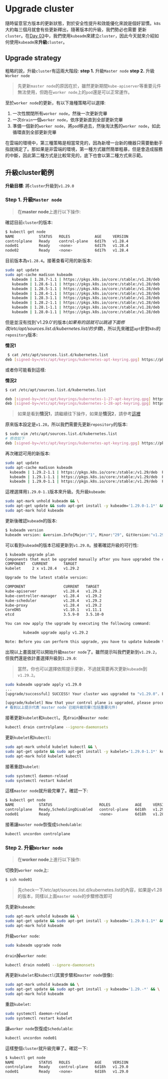 # Upgrade cluster

隨時留意官方版本的更新狀態，對於安全性提升和效能優化來說是個好習慣。`k8s`大約每三個月就會有些更新釋出，隨著版本的升級，我們勢必也需要
更新`cluster`。在[Day 03](03.md)中，我們使用`kubeadm`來建立`cluster`，因此今天就來介紹如何使用`kubeadm`來**升級**`cluster`。

## Upgrade strategy

粗略的說，升級`cluster`有這兩大階段:
  **step 1.** 升級`Master node` 
  **step 2.** 升級`Worker node`

> 先更新`master node`的原因在於，雖然更新期間`kube-apiserver`等重要元件無法使用，但跑在`worker node`上的`pod`還是可以正常運作。

至於`worker node`的更新，有以下幾種策略可以選擇:
  1. 一次性關閉所有`worker node`，然後一次更新完畢
  2. 一次`drain`一個`worker node`，依序更新直到全部更新完畢
  3. 準備一個新的`worker node`，將`pod`移過去，然後淘汰舊的`worker node`，如此循環直到全部更新完畢

在雲端的環境中，第三種策略是相當常見的，因為新增一台新的機器只需要動動手指就搞定了。那如果是非雲端的環境，第一種方式雖然簡單粗暴，但是會造成服務的中斷，因此第二種方式是比較常見的，底下也會以第二種方式來示範。

## 升級cluster範例

**升級目標**: 將`cluster`升級到`v1.29.0`

### Step 1. 升級`Master node`

> 在**master node**上進行以下操作:

確認目前`cluster`的版本:
```bash
$ kubectl get node
NAME           STATUS   ROLES           AGE     VERSION
controlplane   Ready    control-plane   6d17h   v1.28.4
node01         Ready    <none>          6d17h   v1.28.4
node02         Ready    <none>          6d17h   v1.28.4
```

目前版本為`v1.28.4`。接著查看可用的新版本:
```bash
sudo apt update
sudo apt-cache madison kubeadm
   kubeadm | 1.28.7-1.1 | https://pkgs.k8s.io/core:/stable:/v1.28/deb  Packages
   kubeadm | 1.28.6-1.1 | https://pkgs.k8s.io/core:/stable:/v1.28/deb  Packages
   kubeadm | 1.28.5-1.1 | https://pkgs.k8s.io/core:/stable:/v1.28/deb  Packages
   kubeadm | 1.28.4-1.1 | https://pkgs.k8s.io/core:/stable:/v1.28/deb  Packages
   kubeadm | 1.28.3-1.1 | https://pkgs.k8s.io/core:/stable:/v1.28/deb  Packages
   kubeadm | 1.28.2-1.1 | https://pkgs.k8s.io/core:/stable:/v1.28/deb  Packages
   kubeadm | 1.28.1-1.1 | https://pkgs.k8s.io/core:/stable:/v1.28/deb  Packages
   kubeadm | 1.28.0-1.1 | https://pkgs.k8s.io/core:/stable:/v1.28/deb  Packages
```

但是並沒有找到'v1.29.0'的版本(*如果有的話就可以跳過下面修改/etc/apt/sources.list.d/kubernetes.list/的步驟*)，所以先來確認`apt`針對`k8s`的`repository`版本:

**情況1**
```bash
 $ cat /etc/apt/sources.list.d/kubernetes.list
deb [signed-by=/etc/apt/keyrings/kubernetes-apt-keyring.gpg] https://pkgs.k8s.io/core:/stable:/v1.28/deb/ /
```

或者你可能看到這樣:

**情況2**
```bash
$ cat /etc/apt/sources.list.d/kubernetes.list

deb [signed-by=/etc/apt/keyrings/kubernetes-1-27-apt-keyring.gpg] https://pkgs.k8s.io/core:/stable:/v1.27/deb/ /
deb [signed-by=/etc/apt/keyrings/kubernetes-1-28-apt-keyring.gpg] https://pkgs.k8s.io/core:/stable:/v1.28/deb/ /
```

> 如果是看到**情況1**，請繼續往下操作，如果是**情況2**，請參考[這裡](19-2-apt-source.md)

原來版本設定是`v1.28`，所以我們需要先更新`repository`的版本:
```bash
$ sudo vim /etc/apt/sources.list.d/kubernetes.list
# 修改如下
deb [signed-by=/etc/apt/keyrings/kubernetes-apt-keyring.gpg] https://pkgs.k8s.io/core:/stable:/v1.29/deb/ /
```

再次確認可用的新版本:
```bash
sudo apt update
sudo apt-cache madison kubeadm
  kubeadm | 1.29.2-1.1 | https://pkgs.k8s.io/core:/stable:/v1.29/deb  Packages
  kubeadm | 1.29.1-1.1 | https://pkgs.k8s.io/core:/stable:/v1.29/deb  Packages
  kubeadm | 1.29.0-1.1 | https://pkgs.k8s.io/core:/stable:/v1.29/deb  Packages
```

這裡選擇用`1.29.0-1.1`版本來升級。先升級`kubeadm`:
```bash
sudo apt-mark unhold kubeadm && \
sudo apt-get update && sudo apt-get install -y kubeadm='1.29.0-1.1*' && \
sudo apt-mark hold kubeadm
```

更新後確認`kubeadm`的版本:
```bash
$ kubeadm version
kubeadm version: &version.Info{Major:"1", Minor:"29", GitVersion:"v1.29.0", GitCommit:"3f7a50f38688eb332e2a1b013678c6435d539ae6", GitTreeState:"clean", BuildDate:"2023-12-13T08:50:10Z", GoVersion:"go1.21.5", Compiler:"gc", Platform:"linux/amd64"}
```

可以看到`kubeadm`的版本已經更新到`v1.29.0`。接著確認升級的可行性:
```bash
$ kubeadm upgrade plan
Components that must be upgraded manually after you have upgraded the control plane with 'kubeadm upgrade apply':
COMPONENT   CURRENT       TARGET
kubelet     2 x v1.28.4   v1.29.2

Upgrade to the latest stable version:

COMPONENT                 CURRENT   TARGET
kube-apiserver            v1.28.4   v1.29.2
kube-controller-manager   v1.28.4   v1.29.2
kube-scheduler            v1.28.4   v1.29.2
kube-proxy                v1.28.4   v1.29.2
CoreDNS                   v1.10.1   v1.11.1
etcd                      3.5.9-0   3.5.10-0

You can now apply the upgrade by executing the following command:

        kubeadm upgrade apply v1.29.2

Note: Before you can perform this upgrade, you have to update kubeadm to v1.29.2.
```

出現以上畫面就可以開始升級`master node`了。雖然提示叫我們更新到`v1.29.2`，但我們還是依計畫選擇升級到`1.29.0`:
> 當然，你也可以選擇依照提示更新，不過就需要再次更新`kubeadm`到`v1.29.2`。

```bash
sudo kubeadm upgrade apply v1.29.0
...
[upgrade/successful] SUCCESS! Your cluster was upgraded to "v1.29.0". Enjoy!

[upgrade/kubelet] Now that your control plane is upgraded, please proceed with upgrading your kubelets if you haven't already done so.
# 看到以上提示代表`master node`已經升級完畢(包括重要元件)
```

接著更新`kubelet`和`kubectl`。先`drain`掉`master node`:
```bash
kubectl drain controlplane --ignore-daemonsets
```

更新`kubelet`和`kubectl`:
```bash
sudo apt-mark unhold kubelet kubectl && \
sudo apt-get update && sudo apt-get install -y kubelet='1.29.0-1.1*' kubectl='1.29.0-1.1*' && \
sudo apt-mark hold kubelet kubectl
```

接著重啟`kubelet`:
```bash
sudo systemctl daemon-reload
sudo systemctl restart kubelet
```

這樣`master node`就升級完畢了。確認一下:
```bash
$ kubectl get node
NAME           STATUS                     ROLES           AGE     VERSION
controlplane   Ready,SchedulingDisabled   control-plane   6d18h   v1.29.0
node01         Ready                      <none>          6d18h   v1.28.4
```

接著讓`master node`恢復成`Schedulable`:
```bash
kubectl uncordon controlplane
```

### Step 2. 升級`Worker node`

> 在**worker node**上進行以下操作:

切換到`worker node`上:
```bash
$ ssh node01
```
> 先check一下/etc/apt/sources.list.d/kubernetes.list的內容，如果是v1.28的版本，同樣以上面`master node`的步驟修改即可

先更新`kubeadm`:
```bash
sudo apt-mark unhold kubeadm && \
sudo apt-get update && sudo apt-get install -y kubeadm='1.29.0-1.1*' && \
sudo apt-mark hold kubeadm
```
升級`worker node`:
```bash
sudo kubeadm upgrade node
```

`drain`掉`worker node`:
```bash
kubectl drain node01 --ignore-daemonsets
```

再更新`kubelet`和`kubectl`(其實步驟和`master node`很像):
```bash
sudo apt-mark unhold kubeadm && \
sudo apt-get update && sudo apt-get install -y kubeadm='1.29.-*' && \
sudo apt-mark hold kubeadm
```

重啟`kubelet`:
```bash
sudo systemctl daemon-reload
sudo systemctl restart kubelet
```

讓`worker node`恢復成`Schedulable`:
```bash
kubectl uncordon node01
```

這樣整個`cluster`就升級完畢了。確認一下:
```bash
$ kubectl get node
NAME           STATUS   ROLES           AGE     VERSION
controlplane   Ready    control-plane   6d18h   v1.29.0
node01         Ready    <none>          6d18h   v1.29.0
```

